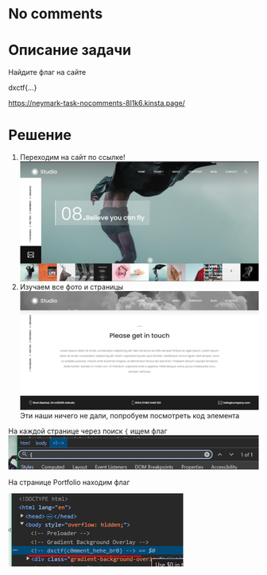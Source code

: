 # No comments

# Описание задачи

Найдите флаг на сайте

dxctf{...}

https://neymark-task-nocomments-8l1k6.kinsta.page/

# Решение

1. Переходим на сайт по ссылке!
   ![ds.png](ds.png)
2. Изучаем все фото и страницы
   ![drtgv.png](drtgv.png)
   Эти наши ничего не дали, попробуем посмотреть код элемента

На каждой странице через поиск `{` ищем флаг
![img_4.png](img_4.png)

На странице Portfolio находим флаг

![cfgvhbjn.png](cfgvhbjn.png)